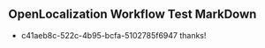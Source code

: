 ## OpenLocalization Workflow Test MarkDown
* c41aeb8c-522c-4b95-bcfa-5102785f6947 thanks!

<!--HONumber=Aug16_HO1-->


